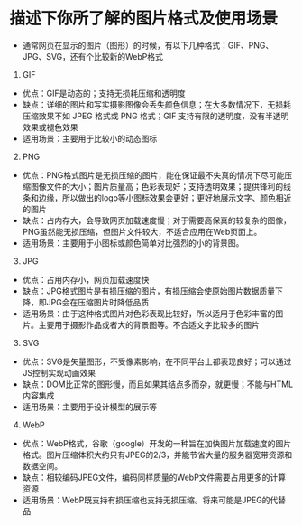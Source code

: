 # 描述下你所了解的图片格式及使用场景

- 通常网页在显示的图片（图形）的时候，有以下几种格式：GIF、PNG、JPG、SVG，还有个比较新的WebP格式

1. GIF

- 优点：GIF是动态的；支持无损耗压缩和透明度
- 缺点：详细的图片和写实摄影图像会丢失颜色信息；在大多数情况下，无损耗压缩效果不如 JPEG 格式或 PNG 格式；GIF 支持有限的透明度，没有半透明效果或褪色效果
- 适用场景：主要用于比较小的动态图标

2. PNG

- 优点：PNG格式图片是无损压缩的图片，能在保证最不失真的情况下尽可能压缩图像文件的大小；图片质量高；色彩表现好；支持透明效果；提供锋利的线条和边缘，所以做出的logo等小图标效果会更好；更好地展示文字、颜色相近的图片
- 缺点：占内存大，会导致网页加载速度慢；对于需要高保真的较复杂的图像，PNG虽然能无损压缩，但图片文件较大，不适合应用在Web页面上。
- 适用场景：主要用于小图标或颜色简单对比强烈的小的背景图。

3. JPG

- 优点：占用内存小，网页加载速度快
- 缺点：JPG格式图片是有损压缩的图片，有损压缩会使原始图片数据质量下降，即JPG会在压缩图片时降低品质
- 适用场景：由于这种格式图片对色彩表现比较好，所以适用于色彩丰富的图片。主要用于摄影作品或者大的背景图等。不合适文字比较多的图片

3. SVG

- 优点：SVG是矢量图形，不受像素影响，在不同平台上都表现良好；可以通过JS控制实现动画效果
- 缺点：DOM比正常的图形慢，而且如果其结点多而杂，就更慢；不能与HTML内容集成
- 适用场景：主要用于设计模型的展示等

4. WebP

- 优点：WebP格式，谷歌（google）开发的一种旨在加快图片加载速度的图片格式。图片压缩体积大约只有JPEG的2/3，并能节省大量的服务器宽带资源和数据空间。
- 缺点：相较编码JPEG文件，编码同样质量的WebP文件需要占用更多的计算资源
- 适用场景：WebP既支持有损压缩也支持无损压缩。将来可能是JPEG的代替品